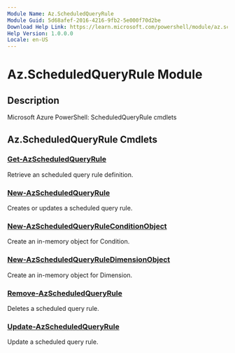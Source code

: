 ```yaml
---
Module Name: Az.ScheduledQueryRule
Module Guid: 5d68afef-2016-4216-9fb2-5e000f70d2be
Download Help Link: https://learn.microsoft.com/powershell/module/az.scheduledqueryrule
Help Version: 1.0.0.0
Locale: en-US
---
```


# Az.ScheduledQueryRule Module
## Description
Microsoft Azure PowerShell: ScheduledQueryRule cmdlets

## Az.ScheduledQueryRule Cmdlets
### [Get-AzScheduledQueryRule](Get-AzScheduledQueryRule.md)
Retrieve an scheduled query rule definition.

### [New-AzScheduledQueryRule](New-AzScheduledQueryRule.md)
Creates or updates a scheduled query rule.

### [New-AzScheduledQueryRuleConditionObject](New-AzScheduledQueryRuleConditionObject.md)
Create an in-memory object for Condition.

### [New-AzScheduledQueryRuleDimensionObject](New-AzScheduledQueryRuleDimensionObject.md)
Create an in-memory object for Dimension.

### [Remove-AzScheduledQueryRule](Remove-AzScheduledQueryRule.md)
Deletes a scheduled query rule.

### [Update-AzScheduledQueryRule](Update-AzScheduledQueryRule.md)
Update a scheduled query rule.

